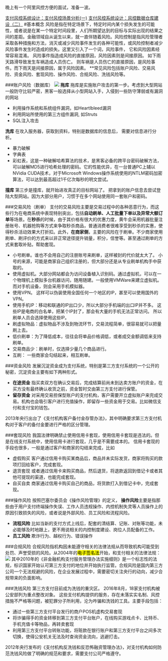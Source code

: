 晚上有一个阿里风控方便的面试，准备一波。

[支付风控系统设计：支付风控场景分析(一)](http://www.woshipm.com/pd/502457.html)
[支付风控系统设计：风控数据仓库建设（二）](http://www.woshipm.com/data-analysis/527332.html)
#基本概念
风险是指在特定场景下，特定时间内某个损失发生的可能性，或者说是在某一个特定时间段里，人们所期望达到的目标与实际出现的结果之间的差距。金融领域自从诞生以来，就一直伴随着风险。风险控制是指风险管理者采取各种措施和方法，消灭或减少风险事件发生的各种可能性，或风险控制者减少风险事件发生时造成的损失。这里又引入了一个词，风险事件， 它和风险因素经常容易混淆。 风险事件指造成风险的直接原因，风险因素则是间接原因。 如下雨天路滑导致发生车祸造成人员伤亡。 则车祸是人员伤亡的直接原因，是风险事件。而下雨天是间接原因，属于风险因素。
**常见风险包括账户风险、交易风险、资金风险、套现风险、操作风险、合规风险、洗钱风险等。

###账户风险（数据库）
![](http://image.woshipm.com/wp-files/2016/12/z8MGTl2kJHGF6HzeXX8W.png)
**拖库**
拖库是实施账户攻击的第一步。考虑到大型网站一般防守比较严密，黑客一般选择从小型网站入手，入侵到一些防守薄弱或有漏洞的网站

* 利用操作系统和系统组件漏洞，如Heartlbleed漏洞
* 利用网站所使用的第三方组件漏洞, 如Struts
* SQL注入攻击

**洗库**
在攻入服务器，获取到资料，特别是数据库的信息后， 需要对信息进行分析。 

* 暴力破解
* 字典表
* 彩虹表，这是一种破解哈希算法的技术，是黑客必备的跨平台密码破解方法，可以破解MD5进行哈希处理的密码。它的性能优异，在一台普通PC上辅以NVidia CUDA技术，对于Microsoft Windows操作系统使用的NTLM密码加密算法，可以达到最高超过1千亿次每秒的明文尝试。

**撞库**
第三步是撞库，就开始进攻真正的目标网站了。 把拿到的账户信息去尝试登陆大型网站。因为大部分用户，习惯于在多个网站使用同一套账户和密码。

###交易风险（刷单）
支付的交易风险主要是交易过程中的各种恶意行为，而这些行为在电商系统中表现特别突出，包括**自动刷单、人工批量下单以及异常大额订单**等场景。在**秒杀**的时候，由于其价格有很大的优惠力度，黄牛会采用机器批量注册账号、机器抢购等方式来争取秒杀商品，普通消费者很难享受到秒杀的实惠，使得秒杀活动效果大打折扣。此外，**在商家侧**，主要的风险在于刷单。不少商家使用刷单、刷评价的方式来以非正常途径提升销量，积分，信誉等。甚至通过刷单的方式来套取补贴，帮助套现。

* 小号刷单。谁也不会用自己的注册账号来刷单，这样被封的代价就太大了。 小号的来源，可能是商家自己组织注册的，但大部分还是从专业刷单机构手中获取的。
* 使用虚拟机。大部分网站都会为访问设备植入识别码。通过虚拟机，可以在一个物理机上模拟多台机器访问，随用随建。一般使用VMWare来建立虚拟机。而对手机设备，则会采用手机模拟器。
* 使用VPN。 这样可以伪装使用全国任何一个地区的IP，甚至可以使用国外的VPN。
* 使用手机IP：移动和联通的IP出口少，所以大部分手机端的出口IP并不多。 这些IP是电商的白名单，把某个IP封了，那会有大量的手机无法正常访问。 所以刷单人员会选择使用这些IP。
* 刷虚拟物品：虚拟物品不涉及到物流环节，交易流程简单，很容易就可以把量刷上去。
* 低价刷单：为了降低成本，往往会将单品价格调低，或者成交金额调低来支持刷单。
* 交易商品少：刷单时，仅选择少量几个商品进行。
* 互刷： 一些商家会勾结起来，相互刷单。

###资金风险
发展沉淀资金成为支付系统，特别是第三方支付系统的一个公开的秘密，沉淀资金主要有如下两种形式。

* **在途资金** 指买卖双方在确认交易后，完成结算前尚未到达卖方账户的资金，在买方没有最终确认收货之前，资金暂时交由第三方支付进行保管。
* **留存资金** 对采用交易担保型账户的支付机构，客户需要开立虚拟账户来完成交易。机构也会吸引客户进行充值操作，即留存一些资金用于交易。比如微信支付和支付宝的钱包。

2013年央行出台了《支付机构客户备付金存管办法》，其中明确要求第三方支付机构对于客户的备付金要进行严格的区分管理。

###套现风险
我国法律明确禁止使用信用卡套现，使用信用卡套现是违法的。但是在线支付系统中，使用信用卡进行套现，几乎是不需要成本的。 信用卡套现的手段也很多，一般是通过客户和商家的勾结来完成，比如

* 虚假购买  客户通过信用卡购买某商品后，商品并未实际发货，商家将购买的款项打回给客户，完成套现。
* 退货套现  或者通过信用卡来购买商品，然后退货，将退款返回到借记卡或者其他可提现的渠道，也能完成套现。
* 自买自卖  商家通过信用卡购买自己的商品，将货款打入到借记卡中，完成套现。

###操作风险
按照巴塞尔委员会《操作风险管理》的定义， **操作风险**主要是指那些由于用户支付终端操作失误、工作人员违规操作、内控机制失灵等人员操作上的原因引致损失的风险，或者说是外部风险、员工风险和流程风险。

* **流程风险** 比如当新的支付方式上线后，配套的清结算、记账、对账等功能，未必能够及时地跟上，更不用说相关的内控制度建设、岗位人员配备的工作。
* **员工风险** 欺诈行为、越权行为、错误操作

###合规风险
合规风险指机构因未能遵守相关的法律法规从而导致机构可能受到处罚、声誉受损的风险。从2004年的<mark>电子签名法</mark>开始，和支付相关的法律法规：
![](http://image.woshipm.com/wp-files/2016/12/43NEB9IiKLGMFUW5QHyX.png)
其中2010年的《非金融机构支付服务管理办法实施细则》是一个标志性的法规，标识国家开始认可第三方支付的地位并开始执行监管。合规风险是国内第三方公司一个无法规避的风险，在企业发展过程中，需要密切关注央行的动向，减少合规带来的负面影响。

###洗钱风险
第三方支付目前成为洗钱的重灾区。 2016年8月，18家支付机构被公安部列为重点整改对象。 这些支付机构提供的服务，存在未落实实名制、风控措施不严格等问题，被犯罪分子所利用，沦为咋骗和洗钱的工具。主要手段包括：

* 通过一些第三方支付平台发行的商户POS机虚构交易套现
* 将诈骗得手的资金转移到第三方支付平台账户，在线购买游戏点卡、比特币、手机充值卡等物品，再转卖套现
* 利用第三方支付平台转账功能，将赃款在银行账户和第三方支付平台之间多次切换，使得公安机关无法及时查询资金流向，逃避打击。

2012年央行发布的《支付机构反洗钱和反恐怖融资管理办法》，对支付机构如何防范洗钱风险做了明确的规范和要求，需要支付公司严格遵守。

#






































